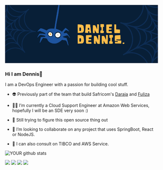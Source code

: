 <img src="https://github.com/dennisoft/dennis.njunge/blob/master/images/githubcoverpage.png">

### Hi I am Dennis👋

I am a DevOps Engineer with a passion for building cool stuff.

- 👽 Previously part of the team that build Safricom's [Daraja](https://developer.safaricom.co.ke/) and [Fuliza](https://www.youtube.com/watch?v=866DzGiM8K4)

- 🤸‍♂️ I’m currently a Cloud Support Engineer at Amazon Web Services, hopefully I will be an SDE very soon :)

- 🤡 Still trying to figure this open source thing out

- 🤝 I’m looking to collaborate on any project that uses SpringBoot, React or NodeJS.

- 🥳 I can also consult on TIBCO and AWS Service.


![YOUR github stats](https://github-readme-stats.vercel.app/api?username=dennisoft&show_icons=true&theme=radical)   

[<img src="https://img.shields.io/badge/twitter-%231DA1F2.svg?&style=for-the-badge&logo=twitter&logoColor=white" />](https://twitter.com/MistaCompiler) [<img src="https://img.shields.io/badge/medium-%2312100E.svg?&style=for-the-badge&logo=medium&logoColor=white" />](https://medium.com/@dennisnjunge)  [<img src="https://img.shields.io/badge/linkedin-%230077B5.svg?&style=for-the-badge&logo=linkedin&logoColor=white" />](https://www.linkedin.com/in/ngugidennis94/) [<img src = "https://img.shields.io/badge/instagram-%23E4405F.svg?&style=for-the-badge&logo=instagram&logoColor=white">](https://www.instagram.com/dennis.njunge)
